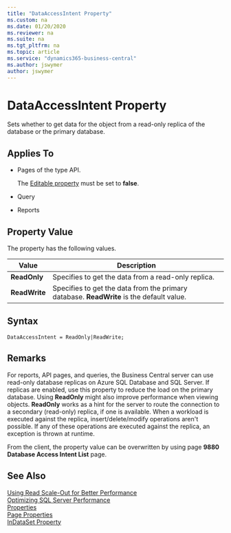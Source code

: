 ```yaml
---
title: "DataAccessIntent Property"
ms.custom: na
ms.date: 01/20/2020
ms.reviewer: na
ms.suite: na
ms.tgt_pltfrm: na
ms.topic: article
ms.service: "dynamics365-business-central"
ms.author: jswymer
author: jswymer
---
```


# DataAccessIntent Property

Sets whether to get data for the object from a read-only replica of the database or the primary database.

<!-- 
When you enable Read Scale-Out for a database, the ApplicationIntent option in the connection string provided by the client dictates whether the connection is routed to the write replica or to a read-only replica. Specifically, if the ApplicationIntent value is ReadWrite (the default value), the connection will be directed to the database's read-write replica. This is identical to existing behavior. If the ApplicationIntent value is ReadOnly, the connection is routed to a read-only replica.-->

## Applies To  

- Pages of the type API.

    The [Editable property](devenv-editable-property.md) must be set to **false**.

- Query
- Reports

## Property Value

The property has the following values.  

|  Value  |  Description  |
|---------|---------------|  
|**ReadOnly**|Specifies to get the data from a read-only replica.|  
|**ReadWrite**|Specifies to get the data from the primary database. **ReadWrite** is the default value.|  
  
## Syntax
```
DataAccessIntent = ReadOnly|ReadWrite;
```

## Remarks  

For reports, API pages, and queries, the Business Central server can use read-only database replicas on Azure SQL Database and SQL Server. If replicas are enabled, use this property to reduce the load on the primary database. Using **ReadOnly** might also improve performance when viewing objects. **ReadOnly** works as a hint for the server to route the connection to a secondary (read-only) replica, if one is available. When a workload is executed against the replica, insert/delete/modify operations aren't possible. If any of these operations are executed against the replica, an exception is thrown at runtime.

From the client, the property value can be overwritten by using page **9880 Database Access Intent List** page.

## See Also  

[Using Read Scale-Out for Better Performance](../../administration/database-read-scale-out-overview.md)  
[Optimizing SQL Server Performance](../../administration/optimize-sql-server-performance.md)  
[Properties](devenv-properties.md)   
[Page Properties](devenv-page-properties.md)  
[InDataSet Property](devenv-indataset-property.md)
